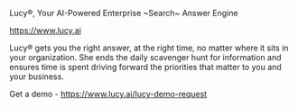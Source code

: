 Lucy®, Your AI-Powered Enterprise ~Search~ Answer Engine

https://www.lucy.ai

Lucy® gets you the right answer, at the right time, no matter where it sits in your organization. She ends the daily scavenger hunt for information and ensures time is spent driving forward the priorities that matter to you and your business.

Get a demo - https://www.lucy.ai/lucy-demo-request
